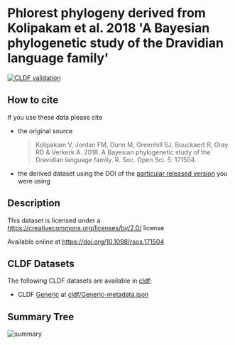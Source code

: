 # Phlorest phylogeny derived from Kolipakam et al. 2018 'A Bayesian phylogenetic study of the Dravidian language family'

[![CLDF validation](https://github.com/phlorest/kolipakam_et_al2018/workflows/CLDF-validation/badge.svg)](https://github.com/phlorest/kolipakam_et_al2018/actions?query=workflow%3ACLDF-validation)

## How to cite

If you use these data please cite
- the original source
  > Kolipakam V, Jordan FM, Dunn M, Greenhill SJ, Bouckaert R, Gray RD & Verkerk A. 2018. A Bayesian phylogenetic study of the Dravidian language family. R. Soc. Open Sci. 5: 171504.
- the derived dataset using the DOI of the [particular released version](../../releases/) you were using

## Description


This dataset is licensed under a https://creativecommons.org/licenses/by/2.0/ license

Available online at https://doi.org/10.1098/rsos.171504


## CLDF Datasets

The following CLDF datasets are available in [cldf](cldf):

- CLDF [Generic](https://github.com/cldf/cldf/tree/master/modules/Generic) at [cldf/Generic-metadata.json](cldf/Generic-metadata.json)

## Summary Tree

![summary](https://raw.githubusercontent.com/phlorest/kolipakam_et_al2018/main/summary_tree.svg)